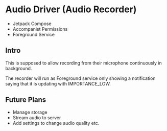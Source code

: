 # Audio Driver (Audio Recorder)
- Jetpack Compose
- Accompanist Permissions
- Foreground Service

## Intro

This is supposed to allow recording from their microphone continuously in background.

The recorder will run as Foreground service only showing a notification saying that it is updating with IMPORTANCE_LOW.


## Future Plans

- Manage storage
- Stream audio to server
- Add settings to change audio quality etc.